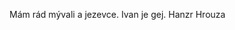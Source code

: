 Mám rád mývali a jezevce.
Ivan je gej. Hanzr Hrouza

<!---
JanHousa/JanHousa is a ✨ special ✨ repository because its `README.md` (this file) appears on your GitHub profile.
You can click the Preview link to take a look at your changes.
--->
